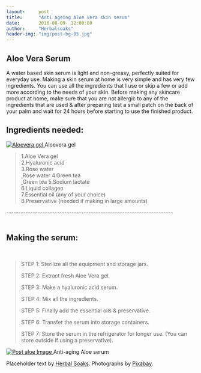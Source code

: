 ```yaml
---
layout:     post
title:      "Anti ageing Aloe Vera skin serum"
date:       2016-08-09- 12:00:00
author:     "Herbalsoaks"
header-img: "img/post-bg-05.jpg"
---
```




<h2>Aloe Vera Serum </h2>

<p>A water based skin serum is light and non-greasy, perfectly suited for everyday use.
Making a skin serum at home is very simple and has very few ingredients.
You can use all the ingredients that I use or skip a few or add more according to the needs of your skin.
Before making any skincare product at home, make sure that you are not allergic to any of the ingredients that are used & after preparing test a small patch on the back of your palm and wait for 24 hours before starting to use the finished product.
 </p>



<h2 class="section-heading">Ingredients needed: </h2>

<a href="#">
    <img src="{{ site.baseurl }}/img/post-aloe1-image.jpg" alt="Aloevera gel">
</a>
<span class="caption text-muted">Aloevera gel</span>
<blockquote>1.Aloe Vera gel<br/>
2.Hyaluronic acid <br/>
3.Rose water<br/>
<a href="#">
    <img src="{{ site.baseurl }}/img/post-aloe2-image.jpg" alt="">
</a>
<span class="caption text-muted">Rose water</span>
4.Green tea<br/>
<a href="#">
    <img src="{{ site.baseurl }}/img/post-aloe3-image.jpg" alt="">
</a>
<span class="caption text-muted">Green tea</span>
5.Sodium lactate<br/>
6.Liquid collagen<br/>
7.Essential oil (any of your choice)<br/>
8.Preservative (needed if making in large amounts)<br/>
</blockquote>



---------------------------------------------------------------------<br/><br/>



<h2 class="section-heading"> Making the serum:</h2><br/>

<blockquote>STEP 1: Sterilize all the equipment and storage jars.<br/>

STEP 2: Extract fresh Aloe Vera gel.<br/>

STEP 3: Make a hyaluronic acid serum.<br/>

STEP 4: Mix all the ingredients.<br/>

STEP 5: Finally add the essential oils & preservative.<br/>

STEP 6: Transfer the serum into storage containers.<br/>

STEP 7: Store the serum in the refrigerator for longer use. (You can store outside if using a preservative).<br/></blockquote>



<a href="#">
    <img src="{{ site.baseurl }}/img/post-aloe-image.jpg" alt="Post aloe Image">
</a>
<span class="caption text-muted">Anti-aging Aloe serum</span>



<p>Placeholder text by <a href="http://herbalsoaks.com/">Herbal Soaks</a>. Photographs by <a href="https://www.pixabay.com">Pixabay</a>.</p>

